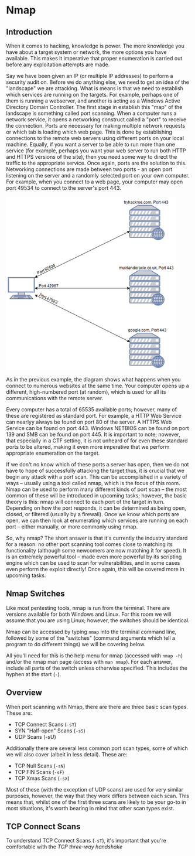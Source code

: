 # Nmap

## Introduction

When it comes to hacking, knowledge is power.
The more knowledge you have about a target system or network, the more options you have available.
This makes it imperative that proper enumeration is carried out before any exploitation attempts are made.

Say we have been given an IP (or multiple IP addresses) to perform a security audit on.
Before we do anything else, we need to get an idea of the "landscape" we are attacking.
What is means is that we need to establish which services are running on the targets.
For example, perhaps one of them is running a webserver, and another is acting as a Windows Active Directory Domain Controller.
The first stage in establish this "map" of the landscape is something called port scanning.
When a computer runs a network service, it opens a networking construct called a "port" to receive the connection.
Ports are necessary for making multiple network requests or which tab is loading which web page.
This is done by establishing connections to the remote web servers using different ports on your local machine.
Equally, if you want a server to be able to run more than one service (for example, perhaps you want your web server to run both HTTP and HTTPS versions of the site), then you need some way to direct the traffic to the appropriate service.
Once again, ports are the solution to this.
Networking connections are made between two ports - an open port listening on the server and a randomly selected port on your own computer.
For example, when you connect to a web page, your computer may open port 49534 to connect to the server's port 443.

![Nmap](./img/nmap.png) 

As in the previous example, the diagram shows what happens when you connect to numerous websites at the same time.
Your computer opens up a different, high-numbered port (at random), which is used for all its communications with the remote server.

Every computer has a total of 65535 available ports; however, many of these are registered as standard port.
For example, a HTTP Web Service can nearlyy always be found on port 80 of the server.
A HTTPS Web Service can be found on port 443.
Windows NETBIOS can be found on port 139 and SMB can be found on port 445.
It is important to note; nowever, that especially in a CTF setting, it is not unheard of for even these standard ports to be altered, making it even more imperative that we perform appropriate enumeration on the target.

If we don't no know which of these ports a server has open, then we do not have to hope of successfully attacking the target;thus, it is crucial that we begin any attack with a port scan.
This can be accomplished in a variety of ways – usually using a tool called nmap, which is the focus of this room.
Nmap can be used to perform many different kinds of port scan – the most common of these will be introduced in upcoming tasks; however, the basic theory is this: nmap will connect to each port of the target in turn.
Depending on how the port responds, it can be determined as being open, closed, or filtered (usually by a firewall).
Once we know which ports are open, we can then look at enumerating which services are running on each port – either manually, or more commonly using nmap.

So, why nmap? The short answer is that it's currently the industry standard for a reason: no other port scanning tool comes close to matching its functionality (although some newcomers are now matching it for speed).
It is an extremely powerful tool – made even more powerful by its scripting engine which can be used to scan for vulnerabilities, and in some cases even perform the exploit directly! Once again, this will be covered more in upcoming tasks.

## Nmap Switches

Like most pentesting tools, nmap is run from the terminal.
There are versions available for both Windows and Linux. For this room we will assume that you are using Linux; however, the switches should be identical.

Nmap can be accessed by typing `nmap` into the terminal command line, followed by some of the "switches" (command arguments which tell a program to do different things) we will be covering below.

All you'll need for this is the help menu for nmap (accessed with `nmap -h`) and/or the nmap man page (access with `man nmap`).
For each answer, include all parts of the switch unless otherwise specified. This includes the hyphen at the start (`-`).

## Overview

When port scanning with Nmap, there are there are three basic scan types. These are:

- TCP Connect Scans (`-sT`)
- SYN "Half-open" Scans (`-sS`)
- UDP Scans (-sU)

Additionally there are several less common port scan types, some of which we will also cover (albeit in less detail). These are:

- TCP Null Scans (`-sN`)
- TCP FIN Scans (`-sF`)
- TCP Xmas Scans (`-sX`)

Most of these (with the exception of UDP scans) are used for very similar purposes, however, the way that they work differs between each scan.
This means that, whilst one of the first three scans are likely to be your go-to in most situations, it's worth bearing in mind that other scan types exist.

## TCP Connect Scans

To understand TCP Connect Scans (`-sT`), it's important that you're comfortable with the *TCP three-way handshake* 

























